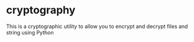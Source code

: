 # cryptography
This is a cryptographic utility to allow you to encrypt and decrypt files and string using Python 

